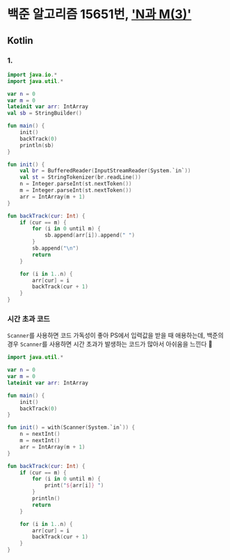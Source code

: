 # 백준 알고리즘 15651번, ['N과 M(3)'](https://www.acmicpc.net/problem/15651)

## Kotlin

### 1. 

```kotlin
import java.io.*
import java.util.*

var n = 0
var m = 0
lateinit var arr: IntArray
val sb = StringBuilder()

fun main() {
    init()
    backTrack(0)
    println(sb)
}

fun init() {
    val br = BufferedReader(InputStreamReader(System.`in`))
    val st = StringTokenizer(br.readLine())
    n = Integer.parseInt(st.nextToken())
    m = Integer.parseInt(st.nextToken())
    arr = IntArray(m + 1)
}

fun backTrack(cur: Int) {
    if (cur == m) {
        for (i in 0 until m) {
            sb.append(arr[i]).append(" ")
        }
        sb.append("\n")
        return
    }

    for (i in 1..n) {
        arr[cur] = i
        backTrack(cur + 1)
    }
}
```

### 시간 초과 코드

`Scanner`를 사용하면 코드 가독성이 좋아 PS에서 입력값을 받을 때 애용하는데, 백준의 경우 `Scanner`를 사용하면 시간 초과가 발생하는 코드가 많아서 아쉬움을 느낀다 🥲

```kotlin
import java.util.*

var n = 0
var m = 0
lateinit var arr: IntArray

fun main() {
    init()
    backTrack(0)
}

fun init() = with(Scanner(System.`in`)) {
    n = nextInt()
    m = nextInt()
    arr = IntArray(m + 1)
}

fun backTrack(cur: Int) {
    if (cur == m) {
        for (i in 0 until m) {
            print("${arr[i]} ")
        }
        println()
        return
    }

    for (i in 1..n) {
        arr[cur] = i
        backTrack(cur + 1)
    }
}
```